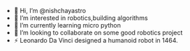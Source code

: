 - 👋 Hi, I’m @nishchayastro
- 👀 I’m interested in robotics,building algorithms
- 🌱 I’m currently learning micro python
- 💞️ I’m looking to collaborate on some good robotics project
- ⚡ Leonardo Da Vinci designed a humanoid robot in 1464.

<!---
nishchayastro/nishchayastro is a ✨ special ✨ repository because its `README.md` (this file) appears on your GitHub profile.
You can click the Preview link to take a look at your changes.
--->
